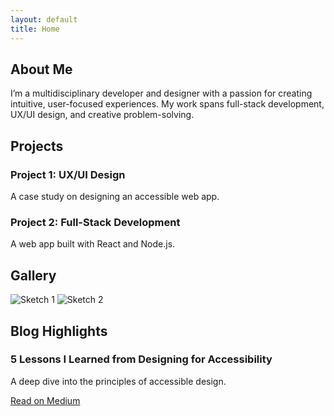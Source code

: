 ```yaml
---
layout: default
title: Home
---
```


<section id="about">
  <h1>About Me</h1>
  <p>I’m a multidisciplinary developer and designer with a passion for creating intuitive, user-focused experiences. My work spans full-stack development, UX/UI design, and creative problem-solving.</p>
</section>

<section id="projects">
  <h2>Projects</h2>
  <div class="gallery">
    <div>
      <h3>Project 1: UX/UI Design</h3>
      <p>A case study on designing an accessible web app.</p>
    </div>
    <div>
      <h3>Project 2: Full-Stack Development</h3>
      <p>A web app built with React and Node.js.</p>
    </div>
  </div>
</section>

<section id="gallery">
  <h2>Gallery</h2>
  <div class="gallery">
    <img src="/assets/images/sketch1.jpg" alt="Sketch 1">
    <img src="/assets/images/sketch2.jpg" alt="Sketch 2">
  </div>
</section>

<section id="blog">
  <h2>Blog Highlights</h2>
  <div>
    <h3>5 Lessons I Learned from Designing for Accessibility</h3>
    <p>A deep dive into the principles of accessible design.</p>
    <a href="#">Read on Medium</a>
  </div>
</section>